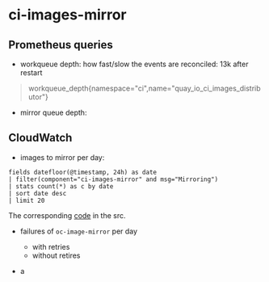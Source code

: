 # ci-images-mirror

## Prometheus queries

* workqueue depth: how fast/slow the events are reconciled: 13k after restart

> workqueue_depth{namespace="ci",name="quay_io_ci_images_distributor"}

* mirror queue depth:

## CloudWatch

* images to mirror per day:

```
fields datefloor(@timestamp, 24h) as date
| filter(component="ci-images-mirror" and msg="Mirroring")
| stats count(*) as c by date
| sort date desc
| limit 20
```

The corresponding [code](https://github.com/openshift/ci-tools/blob/4ef739fd69dc672de7673fb984d273064e9f27b4/pkg/controller/quay_io_ci_images_distributor/quay_io_ci_images_distributor.go#L178) in the src.

* failures of `oc-image-mirror` per day

  * with retries
  * without retires
 
* a


